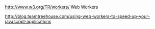 
http://www.w3.org/TR/workers/ Web Workers

http://blog.teamtreehouse.com/using-web-workers-to-speed-up-your-javascript-applications


